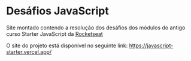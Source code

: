 # Desáfios JavaScript
Site montado contendo a resolução dos desáfios dos módulos do antigo curso Starter JavaScript da [Rocketseat](https://rocketseat.com.br/)

O site do projeto está disponível no seguinte link: https://javascript-starter.vercel.app/
